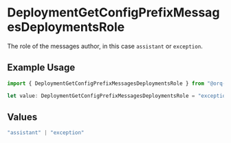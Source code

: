 # DeploymentGetConfigPrefixMessagesDeploymentsRole

The role of the messages author, in this case `assistant` or `exception`.

## Example Usage

```typescript
import { DeploymentGetConfigPrefixMessagesDeploymentsRole } from "@orq-ai/node/models/operations";

let value: DeploymentGetConfigPrefixMessagesDeploymentsRole = "exception";
```

## Values

```typescript
"assistant" | "exception"
```